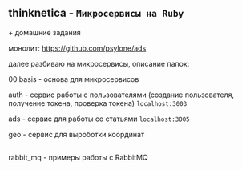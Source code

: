 ## thinknetica - `Микросервисы на Ruby`
\+ домашние задания

монолит: https://github.com/psylone/ads

далее разбиваю на микросервисы, описание папок:

00.basis - основа для микросервисов

auth - сервис работы с пользователями (создание пользователя, получение токена, проверка токена)
```localhost:3003```

ads - сервис для работы со статьями
```localhost:3005```

geo - сервис для выроботки координат

##

rabbit_mq - примеры работы с RabbitMQ